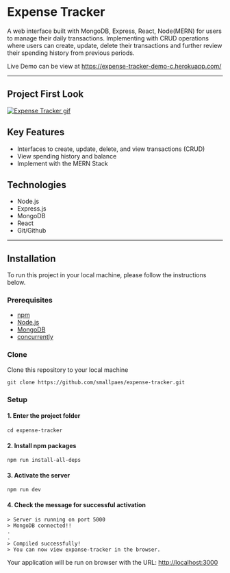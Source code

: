 # Expense Tracker

A web interface built with MongoDB, Express, React, Node(MERN) for users to manage their daily transactions. Implementing with CRUD operations where users can create, update, delete their transactions and further review their spending history from previous periods.

Live Demo can be view at <https://expense-tracker-demo-c.herokuapp.com/>

---

## Project First Look

<!-- ![Expense Tracker gif](expense-tracker.gif) -->

[![Expense Tracker gif](https://img.youtube.com/vi/FtE6UJupfzk/default.jpg)](https://youtu.be/FtE6UJupfzk)

## Key Features

- Interfaces to create, update, delete, and view transactions (CRUD)
- View spending history and balance
- Implement with the MERN Stack

## Technologies

- Node.js
- Express.js
- MongoDB
- React
- Git/Github

---

## Installation

To run this project in your local machine, please follow the instructions below.

### Prerequisites

- [npm](https://docs.npmjs.com/)
- [Node.js](https://nodejs.org/en/)
- [MongoDB](https://docs.mongodb.com/manual/installation/)
- [concurrently](https://www.npmjs.com/package/concurrently)

### Clone

Clone this repository to your local machine

```{ .git }
git clone https://github.com/smallpaes/expense-tracker.git
```

### Setup

#### 1. Enter the project folder

```{console}
cd expense-tracker
```

#### 2. Install npm packages

```{console}
npm run install-all-deps
```

#### 3. Activate the server

```{console}
npm run dev
```

#### 4. Check the message for successful activation

```{console}
> Server is running on port 5000
> MongoDB connected!!
.
.
> Compiled successfully!
> You can now view expanse-tracker in the browser.
```

Your application will be run on browser with the URL: <http://localhost:3000>

